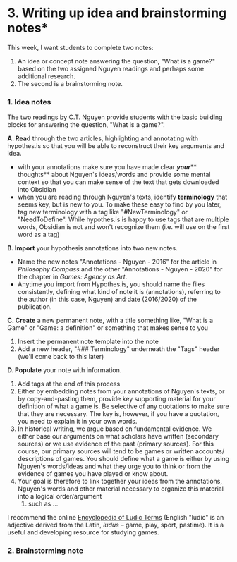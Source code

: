 # 3. Writing up idea and brainstorming notes\*

This week, I want students to complete two notes:&#x20;

1. An idea or concept note answering the question, "What is a game?" based on the two assigned Nguyen readings and perhaps some additional research.
2. The second is a brainstorming note.&#x20;

### 1. Idea notes

The two readings by C.T. Nguyen provide students with the basic building blocks for answering the question, "What is a game?".&#x20;

**A. Read** through the two articles, highlighting and annotating with hypothes.is so that you will be able to reconstruct their key arguments and idea.

* with your annotations make sure you have made clear _**your**_** thoughts** about Nguyen's ideas/words and provide some mental context so that you can make sense of the text that gets downloaded into Obsidian
* when you are reading through Nguyen's texts, identify **terminology** that seems key, but is new to you. To make these easy to find by you later, tag new terminology with a tag like "#NewTerminology" or "NeedToDefine". While hypothes.is is happy to use tags that are multiple words, Obsidian is not and won't recognize them (i.e. will use on the first word as a tag)

**B. Import** your hypothesis annotations into two new notes.&#x20;

* Name the new notes "Annotations - Nguyen - 2016" for the article in _Philosophy Compass_ and the other "Annotations - Nguyen - 2020" for the chapter in _Games: Agency as Art_.&#x20;
* Anytime you import from Hypothes.is, you should name the files consistently, defining what kind of note it is (annotations), referring to the author (in this case, Nguyen) and date (2016/2020) of the publication.&#x20;

**C. Create** a new permanent note, with a title something like, "What is a Game" or "Game: a definition" or something that makes sense to you

1. Insert the permanent note template into the note
2. Add a new header, "### Terminology" underneath the "Tags" header (we'll come back to this later)

**D. Populate** your note with information.&#x20;

1. Add tags at the end of this process
2. Either by embedding notes from your annotations of Nguyen's texts, or by copy-and-pasting them, provide key supporting material for your definition of what a game is. Be selective of any quotations to make sure that they are necessary. The key is, however, if you have a quotation, you need to explain it in your own words.&#x20;
3. In historical writing, we argue based on fundamental evidence. We either base our arguments on what scholars have written (secondary sources) or we use evidence of the past (primary sources). For this course, our primary sources will tend to be games or written accounts/ descriptions of games. You should define what a game is either by using Nguyen's words/ideas and what they urge you to think or from the evidence of games you have played or know about.&#x20;
4. Your goal is therefore to link together your ideas from the annotations, Nguyen's words and other material necessary to organize this material into a logical order/argument
   1. such as ...

I recommend the online [Encyclopedia of Ludic Terms](https://eolt.org/) (English "ludic"   is an adjective derived from the Latin, _ludus –_ game, play, sport, pastime). It is a useful and developing resource for studying games.&#x20;

### 2. Brainstorming note
